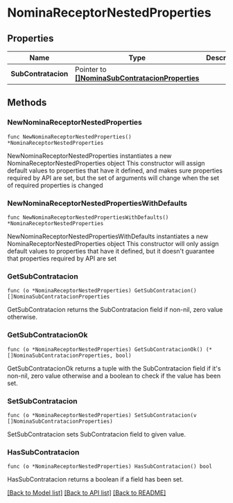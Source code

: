# NominaReceptorNestedProperties

## Properties

Name | Type | Description | Notes
------------ | ------------- | ------------- | -------------
**SubContratacion** | Pointer to [**[]NominaSubContratacionProperties**](NominaSubContratacionProperties.md) |  | [optional] 

## Methods

### NewNominaReceptorNestedProperties

`func NewNominaReceptorNestedProperties() *NominaReceptorNestedProperties`

NewNominaReceptorNestedProperties instantiates a new NominaReceptorNestedProperties object
This constructor will assign default values to properties that have it defined,
and makes sure properties required by API are set, but the set of arguments
will change when the set of required properties is changed

### NewNominaReceptorNestedPropertiesWithDefaults

`func NewNominaReceptorNestedPropertiesWithDefaults() *NominaReceptorNestedProperties`

NewNominaReceptorNestedPropertiesWithDefaults instantiates a new NominaReceptorNestedProperties object
This constructor will only assign default values to properties that have it defined,
but it doesn't guarantee that properties required by API are set

### GetSubContratacion

`func (o *NominaReceptorNestedProperties) GetSubContratacion() []NominaSubContratacionProperties`

GetSubContratacion returns the SubContratacion field if non-nil, zero value otherwise.

### GetSubContratacionOk

`func (o *NominaReceptorNestedProperties) GetSubContratacionOk() (*[]NominaSubContratacionProperties, bool)`

GetSubContratacionOk returns a tuple with the SubContratacion field if it's non-nil, zero value otherwise
and a boolean to check if the value has been set.

### SetSubContratacion

`func (o *NominaReceptorNestedProperties) SetSubContratacion(v []NominaSubContratacionProperties)`

SetSubContratacion sets SubContratacion field to given value.

### HasSubContratacion

`func (o *NominaReceptorNestedProperties) HasSubContratacion() bool`

HasSubContratacion returns a boolean if a field has been set.


[[Back to Model list]](../README.md#documentation-for-models) [[Back to API list]](../README.md#documentation-for-api-endpoints) [[Back to README]](../README.md)


